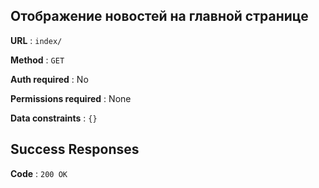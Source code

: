## Отображение новостей на главной странице

**URL** : `index/`

**Method** : `GET`

**Auth required** : No

**Permissions required** : None

**Data constraints** : `{}`

## Success Responses

**Code** : `200 OK`
